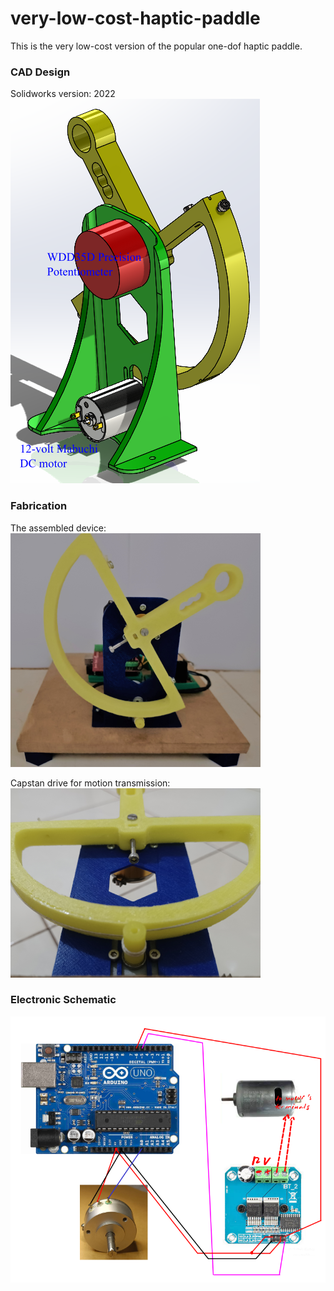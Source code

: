 # very-low-cost-haptic-paddle
This is the very low-cost version of the popular one-dof haptic paddle.

### CAD Design
Solidworks version: 2022  
![](https://github.com/auralius/very-low-cost-haptic-paddle/blob/main/pictures/CAD.PNG)

### Fabrication
The assembled device:   
![](https://github.com/auralius/very-low-cost-haptic-paddle/blob/main/pictures/finished.png)  

Capstan drive for motion transmission:  
![](https://github.com/auralius/very-low-cost-haptic-paddle/blob/main/pictures/capstan.png)

### Electronic Schematic

![](https://github.com/auralius/very-low-cost-haptic-paddle/blob/main/pictures/schematic.png)


